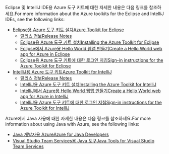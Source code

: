 <span data-ttu-id="df5a4-101">Eclipse 및 IntelliJ IDE용 Azure 도구 키트에 대한 자세한 내용은 다음 링크를 참조하세요.</span><span class="sxs-lookup"><span data-stu-id="df5a4-101">For more information about the Azure toolkits for the Eclipse and IntelliJ IDEs, see the following links:</span></span>

* [<span data-ttu-id="df5a4-102">Eclipse용 Azure 도구 키트 설치</span><span class="sxs-lookup"><span data-stu-id="df5a4-102">Azure Toolkit for Eclipse</span></span>](../eclipse/azure-toolkit-for-eclipse.md) 
  * [<span data-ttu-id="df5a4-103">릴리스 정보</span><span class="sxs-lookup"><span data-stu-id="df5a4-103">Release Notes</span></span>](https://github.com/Microsoft/azure-tools-for-java/releases) 
  * [<span data-ttu-id="df5a4-104">Eclipse용 Azure 도구 키트 설치</span><span class="sxs-lookup"><span data-stu-id="df5a4-104">Installing the Azure Toolkit for Eclipse</span></span>](../eclipse/azure-toolkit-for-eclipse-installation.md) 
  * [<span data-ttu-id="df5a4-105">Eclipse에서 Azure용 Hello World 웹앱 만들기</span><span class="sxs-lookup"><span data-stu-id="df5a4-105">Create a Hello World web app for Azure in Eclipse</span></span>](../eclipse/azure-toolkit-for-eclipse-create-hello-world-web-app.md) 
  * [<span data-ttu-id="df5a4-106">Eclipse용 Azure 도구 키트에 대한 로그인 지침</span><span class="sxs-lookup"><span data-stu-id="df5a4-106">Sign-in instructions for the Azure Toolkit for Eclipse</span></span>](../eclipse/azure-toolkit-for-eclipse-sign-in-instructions.md) 
* [<span data-ttu-id="df5a4-107">IntelliJ용 Azure 도구 키트</span><span class="sxs-lookup"><span data-stu-id="df5a4-107">Azure Toolkit for IntelliJ</span></span>](../intellij/azure-toolkit-for-intellij.md) 
  * [<span data-ttu-id="df5a4-108">릴리스 정보</span><span class="sxs-lookup"><span data-stu-id="df5a4-108">Release Notes</span></span>](https://github.com/Microsoft/azure-tools-for-java/releases) 
  * [<span data-ttu-id="df5a4-109">IntelliJ용 Azure 도구 키트 설치</span><span class="sxs-lookup"><span data-stu-id="df5a4-109">Installing the Azure Toolkit for IntelliJ</span></span>](../intellij/azure-toolkit-for-intellij-installation.md) 
  * [<span data-ttu-id="df5a4-110">IntelliJ에서 Azure용 Hello World 웹앱 만들기</span><span class="sxs-lookup"><span data-stu-id="df5a4-110">Create a Hello World web app for Azure in IntelliJ</span></span>](../intellij/azure-toolkit-for-intellij-create-hello-world-web-app.md) 
  * [<span data-ttu-id="df5a4-111">IntelliJ용 Azure 도구 키트에 대한 로그인 지침</span><span class="sxs-lookup"><span data-stu-id="df5a4-111">Sign-in instructions for the Azure Toolkit for IntelliJ</span></span>](../intellij/azure-toolkit-for-intellij-sign-in-instructions.md) 

<span data-ttu-id="df5a4-112">Azure에서 Java 사용에 대한 자세한 내용은 다음 링크를 참조하세요.</span><span class="sxs-lookup"><span data-stu-id="df5a4-112">For more information about using Java with Azure, see the following links:</span></span> 

* [<span data-ttu-id="df5a4-113">Java 개발자용 Azure</span><span class="sxs-lookup"><span data-stu-id="df5a4-113">Azure for Java Developers</span></span>](https://docs.microsoft.com/java/azure/) 
* [<span data-ttu-id="df5a4-114">Visual Studio Team Services용 Java 도구</span><span class="sxs-lookup"><span data-stu-id="df5a4-114">Java Tools for Visual Studio Team Services</span></span>](https://java.visualstudio.com/) 
<!-- TODO: Add URLs for Java in VSCode here --> 
